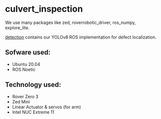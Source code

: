 # culvert_inspection

We use many packages like zed, roverrobotic_driver, ros_numpy, explore_lite. 

[detection](https://github.com/khuechuong/culvert_inspection/tree/main/detection) contains our YOLOv8 ROS implementation for defect localization.

## Sofware used:
- Ubuntu 20.04 
- ROS Noetic

## Technology used:
- Rover Zero 3
- Zed Mini
- Linear Actuator & servos (for arm)
- Intel NUC Extreme 11

